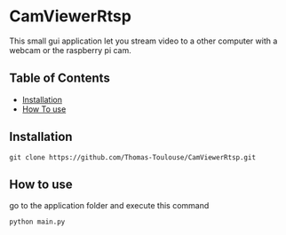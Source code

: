 # CamViewerRtsp
<p>This small gui application let you stream video to a other computer with a webcam or the raspberry pi cam. </p>


## Table of Contents

- [Installation](#installation)
- [How To use](#how-to-use)
## Installation
```
git clone https://github.com/Thomas-Toulouse/CamViewerRtsp.git
``` 
## How to use
go to the application folder and execute this command 
```
python main.py
```
